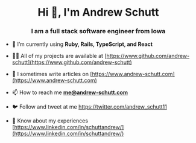 <h1 align="center">Hi 👋, I'm Andrew Schutt</h1>
<h3 align="center">I am a full stack software engineer from Iowa</h3>

- 🌱 I’m currently using **Ruby, Rails, TypeScript, and React**

- 👨‍💻 All of my projects are available at [https://www.github.com/andrew-schutt](https://www.github.com/andrew-schutt)

- 📝 I sometimes write articles on [https://www.andrew-schutt.com](https://www.andrew-schutt.com)

- 📫 How to reach me **me@andrew-schutt.com**

- 🐦 Follow and tweet at me https://twitter.com/andrew_schutt11

- 📄 Know about my experiences [https://www.linkedin.com/in/schuttandrew/](https://www.linkedin.com/in/schuttandrew/)
